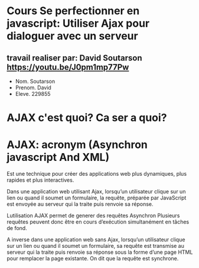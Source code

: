 Cours Se perfectionner en javascript: Utiliser Ajax pour dialoguer avec un serveur
==================================================================================
travail realiser par: David Soutarson https://youtu.be/J0pm1mp77Pw
---------------------
* Nom. Soutarson
* Prenom. David
* Eleve.  229855

AJAX c'est quoi? Ca ser a quoi?
=================================
# AJAX: acronym (Asynchron javascript And XML)
Est une technique pour créer des applications web plus dynamiques, plus rapides et plus interactives.

Dans une application web utilisant Ajax, lorsqu’un utilisateur clique sur un lien
ou quand il soumet un formulaire, la requête, préparée par JavaScript est envoyée au serveur qui la traite
puis renvoie sa réponse.

Lutilisation AJAX permet de generer des  requêtes Asynchron Plusieurs requêtes peuvent donc être en
cours d’exécution simultanément en tâches de fond.

A inverse dans une application web sans Ajax, lorsqu’un utilisateur clique sur un lien ou quand
il soumet un formulaire, sa requête est transmise au serveur qui la traite puis renvoie sa réponse
sous la forme d’une page HTML pour remplacer la page existante. On dit que la requête est
synchrone.
